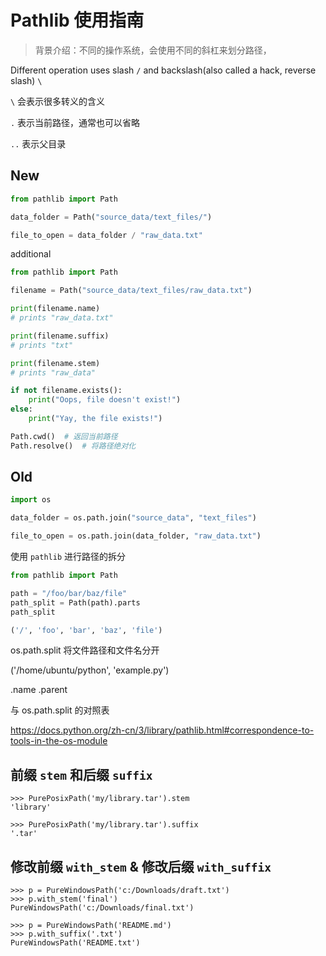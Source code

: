 # Pathlib 使用指南

> 背景介绍：不同的操作系统，会使用不同的斜杠来划分路径，

Different operation uses slash `/` and backslash(also called a hack, reverse slash) `\`



`\` 会表示很多转义的含义



`.` 表示当前路径，通常也可以省略

`..` 表示父目录



## New

```python
from pathlib import Path

data_folder = Path("source_data/text_files/")

file_to_open = data_folder / "raw_data.txt"
```



additional

```python
from pathlib import Path

filename = Path("source_data/text_files/raw_data.txt")

print(filename.name)
# prints "raw_data.txt"

print(filename.suffix)
# prints "txt"

print(filename.stem)
# prints "raw_data"

if not filename.exists():
    print("Oops, file doesn't exist!")
else:
    print("Yay, the file exists!")
```





```python
Path.cwd()  # 返回当前路径
Path.resolve()  # 将路径绝对化
```



## Old

```python
import os

data_folder = os.path.join("source_data", "text_files")

file_to_open = os.path.join(data_folder, "raw_data.txt")
```



使用 `pathlib` 进行路径的拆分



```python
from pathlib import Path

path = "/foo/bar/baz/file"
path_split = Path(path).parts
path_split
```

```python
('/', 'foo', 'bar', 'baz', 'file')
```



os.path.split 将文件路径和文件名分开

('/home/ubuntu/python', 'example.py')

.name .parent





与 os.path.split 的对照表

https://docs.python.org/zh-cn/3/library/pathlib.html#correspondence-to-tools-in-the-os-module









## 前缀 `stem` 和后缀 `suffix`

```shell
>>> PurePosixPath('my/library.tar').stem
'library'
```

```shell
>>> PurePosixPath('my/library.tar').suffix
'.tar'
```



## 修改前缀 `with_stem` & **修改后缀 `with_suffix`**

```shell
>>> p = PureWindowsPath('c:/Downloads/draft.txt')
>>> p.with_stem('final')
PureWindowsPath('c:/Downloads/final.txt')
```

```shell
>>> p = PureWindowsPath('README.md')
>>> p.with_suffix('.txt')
PureWindowsPath('README.txt')
```

